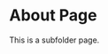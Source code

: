 <!DOCTYPE html>
<html lang="en">
<head>
  <meta charset="UTF-8">
  <title>About Me</title>
</head>
<body>
  <h1>About Page</h1>
  <p>This is a subfolder page.</p>
</body>
</html>
